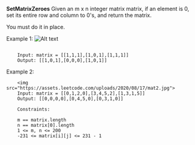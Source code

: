 **SetMatrixZeroes**
Given an m x n integer matrix matrix, if an element is 0, set its entire row and column to 0's, and return the matrix.

You must do it in place.

 

Example 1:
    ![Alt text](https://assets.leetcode.com/uploads/2020/08/17/mat1.jpg?raw=true)
```
    
    Input: matrix = [[1,1,1],[1,0,1],[1,1,1]]
    Output: [[1,0,1],[0,0,0],[1,0,1]]

```
Example 2:

```
    <img src="https://assets.leetcode.com/uploads/2020/08/17/mat2.jpg">
    Input: matrix = [[0,1,2,0],[3,4,5,2],[1,3,1,5]]
    Output: [[0,0,0,0],[0,4,5,0],[0,3,1,0]]

```

 
```
    Constraints:

    m == matrix.length
    n == matrix[0].length
    1 <= m, n <= 200
    -231 <= matrix[i][j] <= 231 - 1

```